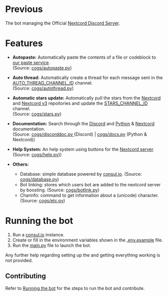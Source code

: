 # Previous
The bot managing the Official [Nextcord Discord Server][NEXTCORDSERVER].

# Features

- **Autopaste:**
    Automatically paste the contents of a file or codeblock to [our paste service][PASTESERVICE]. \
    (Source: [cogs/autopaste.py][AUTOPASTEPY])

- **Auto thread:**
    Automatically create a thread for each message sent in the [AUTO_THREAD_CHANNEL_ID] channel. \
    (Source: [cogs/autothread.py][AUTOTHREADPY])

- **Automatic stars update:**
    Automatically pull the stars from the [Nextcord][NEXTCORDREPOSITORY] and [Nextcord v3][NEXTCORDREPOSITORYV3] repoitories and update the [STARS_CHANNEL_ID] channel. \
    (Source: [cogs/stars.py][STARSPY])

- **Documentation:** 
    Search through the [Discord][DISCORDDOCS] and [Python][PYTHONDOCS] & [Nextcord][NEXTCORDDOCS] documentation. \
    (Source: [cogs/discorddoc.py ][DDOCSPY] (Discord) | [cogs/docs.py][DOCSPY] (Python & Nextcord))

- **Help System:**
    An help system using buttons for the [Nextcord server][NEXTCORDSERVER]. \
    (Source: [cogs/help.py][HELPPY]))	

- **Others:**
    - Database: simple database powered by [consul.io][CONSUL].
    (Source: [cogs/database.py][DATABASEPY])
    - Bot linking: stores which users bot are added to the nextcord server by boosting.
    (Source: [cogs/botlink.py][BOTLINKPY])
    - Charinfo: command to get information about a (unicode) character.
    (Source: [cogs/etc.py][ETCPY])

# Running the bot
1. Run a [consul.io][CONSUL] instance.
2. Create or fill in the environment variables shown in the [.env.example][ENVFILE] file.
3. Run the [main.py](./main.py) file to launch the bot.

Any further help regarding setting up the and getting everything working is not provided.
## Contributing
Refer to [Running the bot](#running-the-bot) for the steps to run the bot and contribute.


[CONSUL]: https://www.consul.io/
[NEXTCORDSERVER]: https://discord.gg/ZebatWssCB
[PASTESERVICE]: https://paste.nextcord.dev
[ENVFILE]: ./.env.example
[AUTO_THREAD_CHANNEL_ID]: ./.env.example#L10
[STARS_CHANNEL_ID]: ./.env.example#L9
[DISCORDDOCS]: https://discord.com/developers/docs/intro
[PYTHONDOCS]: https://docs.python.org/
[NEXTCORDDOCS]: https://docs.nextcord.dev/
[NEXTCORDREPOSITORY]: https://github.com/nextcord/nextcord
[NEXTCORDREPOSITORYV3]: https://github.com/nextcord/nextcord-v3
[AUTOPASTEPY]: ./cogs/autopaste.py
[AUTOTHREADPY]: ./cogs/autothread.py
[HELPPY]: ./cogs/help.py
[DDOCSPY]: ./cogs/discorddoc.py
[DOCSPY]: ./cogs/docs.py
[STARSPY]: ./cogs/stars.py
[ETCPY]: ./cogs/etc.py
[DATABASEPY]: ./cogs/database.py
[BOTLINKPY]: ./cogs/bot_linking.py